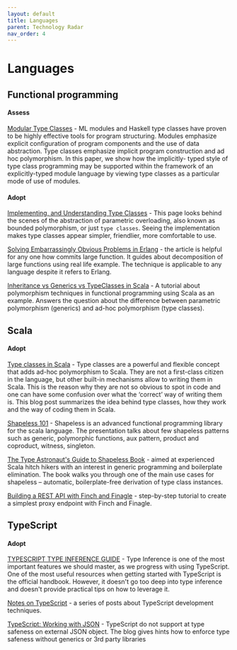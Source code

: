```yaml
---
layout: default
title: Languages
parent: Technology Radar
nav_order: 4
---
```


# Languages


## Functional programming

#### Assess

[Modular Type Classes](https://people.mpi-sws.org/~dreyer/papers/mtc/main-long.pdf) - ML modules and Haskell type classes have proven to be highly effective tools for program structuring. Modules emphasize explicit configuration of program components and the use of data abstraction. Type classes emphasize implicit program construction and ad hoc polymorphism. In this paper, we show how the implicitly- typed style of type class programming may be supported within the framework of an explicitly-typed module language by viewing type classes as a particular mode of use of modules.


#### Adopt

[Implementing, and Understanding Type Classes](http://okmij.org/ftp/Computation/typeclass.html) - This page looks behind the scenes of the abstraction of parametric overloading, also known as bounded polymorphism, or just `type classes`. Seeing the implementation makes type classes appear simpler, friendlier, more comfortable to use.

[Solving Embarrassingly Obvious Problems in Erlang](https://blog.usejournal.com/solving-embarrassingly-obvious-problems-in-erlang-e3f21a6203cc) - the article is helpful for any one how commits large function. It guides about decomposition of large functions using real life example. The technique is applicable to any language despite it refers to Erlang. 

[Inheritance vs Generics vs TypeClasses in Scala](https://dev.to/jmcclell/inheritance-vs-generics-vs-typeclasses-in-scala-20op) - A tutorial about polymorphism techniques in functional programming using Scala as an example. Answers the question about the difference between parametric polymorphism (generics) and ad-hoc polymorphism (type classes).

## Scala

#### Adopt

[Type classes in Scala](https://scalac.io/typeclasses-in-scala/) - Type classes are a powerful and flexible concept that adds ad-hoc polymorphism to Scala. They are not a first-class citizen in the language, but other built-in mechanisms allow to writing them in Scala. This is the reason why they are not so obvious to spot in code and one can have some confusion over what the ‘correct’ way of writing them is. This blog post summarizes the idea behind type classes, how they work and the way of coding them in Scala.

[Shapeless 101](https://harrylaou.com/slides/shapeless101.pdf) - Shapeless is an advanced functional programming library for the scala language. The presentation talks about few shapeless patterns such as generic, polymorphic functions, aux pattern, product and coproduct, witness, singleton.

[The Type Astronaut's Guide to Shapeless Book](https://underscore.io/books/shapeless-guide/) - aimed at experienced Scala hitch hikers with an interest in generic programming and boilerplate elimination. The book walks you through one of the main use cases for shapeless – automatic, boilerplate-free derivation of type class instances.  

[Building a REST API with Finch and Finagle](https://andrew-jones.com/blog/building-a-rest-api-with-finch-and-finagle/) - step-by-step tutorial to create a simplest proxy endpoint with Finch and Finagle.


## TypeScript

#### Adopt

[TYPESCRIPT TYPE INFERENCE GUIDE](http://ducin.it/typescript-type-inference-guide) - Type Inference is one of the most important features we should master, as we progress with using TypeScript. One of the most useful resources when getting started with TypeScript is the official handbook. However, it doesn't go too deep into type inference and doesn't provide practical tips on how to leverage it. 

[Notes on TypeScript](https://dev.to/busypeoples/notes-on-typescript-pick-exclude-and-higher-order-components-40cp) - a series of posts about TypeScript development techniques. 

[TypeScript: Working with JSON](http://choly.ca/post/typescript-json/) - TypeScript do not support at type safeness on external JSON object. The blog gives hints how to enforce type safeness without generics or 3rd party libraries


